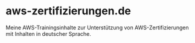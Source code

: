 # aws-zertifizierungen.de
Meine AWS-Trainingsinhalte zur Unterstützung von AWS-Zertifizierungen mit Inhalten in deutscher Sprache. 
